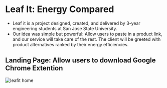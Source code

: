 # Leaf It: Energy Compared
* Leaf it is a project designed, created, and delivered by 3-year engineering students at San Jose State University.
* Our idea was simple but powerful: Allow users to paste in a product link, and our service will take care of the rest. The client will be greeted with product alternatives ranked by their energy efficiencies.

## Landing Page: Allow users to download Google Chrome Extention
![leafit home](https://user-images.githubusercontent.com/63386979/134818485-71532fed-b2a2-4421-8d49-cee37c200fec.png)
